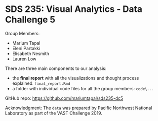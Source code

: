 
<!-- README.md is generated from README.Rmd. Please edit that file -->

# SDS 235: Visual Analytics - Data Challenge 5

Group Members:

-   Marium Tapal
-   Eleni Partakki
-   Elisabeth Nesmith
-   Lauren Low

There are three main components to our analysis:

-   the **final report** with all the visualizations and thought process
    explained: `final_report.Rmd`
-   a folder with individual code files for all the group members:
    `code\...`

GitHub repo: <https://github.com/mariumtapal/sds235-dc5>

Acknowledgment: The `data` was prepared by Pacific Northwest National
Laboratory as part of the VAST Challenge 2019.

